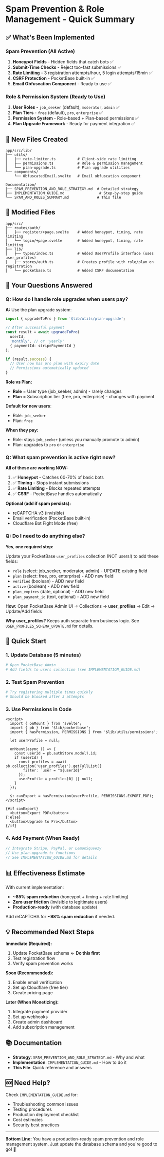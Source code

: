 # Spam Prevention & Role Management - Quick Summary

## ✅ What's Been Implemented

### Spam Prevention (All Active)
1. **Honeypot Fields** - Hidden fields that catch bots ✅
2. **Submit-Time Checks** - Reject too-fast submissions ✅
3. **Rate Limiting** - 3 registration attempts/hour, 5 login attempts/15min ✅
4. **CSRF Protection** - PocketBase built-in ✅
5. **Email Obfuscation Component** - Ready to use ✅

### Role & Permission System (Ready to Use)
1. **User Roles** - `job_seeker` (default), `moderator`, `admin` ✅
2. **Plan Tiers** - `free` (default), `pro`, `enterprise` ✅
3. **Permission System** - Role-based + Plan-based permissions ✅
4. **Plan Upgrade Framework** - Ready for payment integration ✅

## 📁 New Files Created

```
app/src/lib/
├── utils/
│   ├── rate-limiter.ts          # Client-side rate limiting
│   ├── permissions.ts           # Role & permission management
│   └── plan-upgrade.ts          # Plan upgrade utilities
└── components/
    └── ObfuscatedEmail.svelte   # Email obfuscation component

Documentation/
├── SPAM_PREVENTION_AND_ROLE_STRATEGY.md  # Detailed strategy
├── IMPLEMENTATION_GUIDE.md                # Step-by-step guide
└── SPAM_AND_ROLES_SUMMARY.md             # This file
```

## 🔧 Modified Files

```
app/src/
├── routes/auth/
│   ├── register/+page.svelte    # Added honeypot, timing, rate limiting
│   └── login/+page.svelte       # Added honeypot, timing, rate limiting
├── lib/
│   ├── types/index.ts           # Added UserProfile interface (uses user_profiles)
│   ├── stores/auth.ts           # Creates profile with role/plan on registration
│   └── pocketbase.ts            # Added CSRF documentation
```

## 🎯 Your Questions Answered

### Q: How do I handle role upgrades when users pay?

**A:** Use the plan upgrade system:

```typescript
import { upgradeToPro } from '$lib/utils/plan-upgrade';

// After successful payment
const result = await upgradeToPro(
  userId, 
  'monthly', // or 'yearly'
  { paymentId: stripePaymentId }
);

if (result.success) {
  // User now has pro plan with expiry date
  // Permissions automatically updated
}
```

**Role vs Plan:**
- **Role** = User type (job_seeker, admin) - rarely changes
- **Plan** = Subscription tier (free, pro, enterprise) - changes with payment

**Default for new users:**
- Role: `job_seeker`
- Plan: `free`

**When they pay:**
- Role: stays `job_seeker` (unless you manually promote to admin)
- Plan: upgrades to `pro` or `enterprise`

### Q: What spam prevention is active right now?

**All of these are working NOW:**

1. ✅ **Honeypot** - Catches 60-70% of basic bots
2. ✅ **Timing** - Stops instant submissions
3. ✅ **Rate Limiting** - Blocks repeated attempts
4. ✅ **CSRF** - PocketBase handles automatically

**Optional (add if spam persists):**
- reCAPTCHA v3 (invisible)
- Email verification (PocketBase built-in)
- Cloudflare Bot Fight Mode (free)

### Q: Do I need to do anything else?

**Yes, one required step:**

Update your PocketBase `user_profiles` collection (NOT users!) to add these fields:
- `role` (select: job_seeker, moderator, admin) - UPDATE existing field
- `plan` (select: free, pro, enterprise) - ADD new field
- `verified` (boolean) - ADD new field
- `active` (boolean) - ADD new field
- `plan_expires` (date, optional) - ADD new field
- `plan_payment_id` (text, optional) - ADD new field

**How:** Open PocketBase Admin UI → Collections → **user_profiles** → Edit → Update/Add fields

**Why user_profiles?** Keeps auth separate from business logic. See `USER_PROFILES_SCHEMA_UPDATE.md` for details.

## 🚀 Quick Start

### 1. Update Database (5 minutes)
```bash
# Open PocketBase Admin
# Add fields to users collection (see IMPLEMENTATION_GUIDE.md)
```

### 2. Test Spam Prevention
```bash
# Try registering multiple times quickly
# Should be blocked after 3 attempts
```

### 3. Use Permissions in Code
```svelte
<script>
  import { onMount } from 'svelte';
  import { pb } from '$lib/pocketbase';
  import { hasPermission, PERMISSIONS } from '$lib/utils/permissions';
  
  let userProfile = null;
  
  onMount(async () => {
    const userId = pb.authStore.model?.id;
    if (userId) {
      const profiles = await pb.collection('user_profiles').getFullList({
        filter: `user = "${userId}"`
      });
      userProfile = profiles[0] || null;
    }
  });
  
  $: canExport = hasPermission(userProfile, PERMISSIONS.EXPORT_PDF);
</script>

{#if canExport}
  <button>Export PDF</button>
{:else}
  <button>Upgrade to Pro</button>
{/if}
```

### 4. Add Payment (When Ready)
```typescript
// Integrate Stripe, PayPal, or LemonSqueezy
// Use plan-upgrade.ts functions
// See IMPLEMENTATION_GUIDE.md for details
```

## 📊 Effectiveness Estimate

With current implementation:
- **~85% spam reduction** (honeypot + timing + rate limiting)
- **Zero user friction** (invisible to legitimate users)
- **Production-ready** (with database update)

Add reCAPTCHA for **~98% spam reduction** if needed.

## 💡 Recommended Next Steps

**Immediate (Required):**
1. Update PocketBase schema ← **Do this first**
2. Test registration flow
3. Verify spam prevention works

**Soon (Recommended):**
1. Enable email verification
2. Set up Cloudflare (free tier)
3. Create pricing page

**Later (When Monetizing):**
1. Integrate payment provider
2. Set up webhooks
3. Create admin dashboard
4. Add subscription management

## 📚 Documentation

- **Strategy**: `SPAM_PREVENTION_AND_ROLE_STRATEGY.md` - Why and what
- **Implementation**: `IMPLEMENTATION_GUIDE.md` - How to do it
- **This File**: Quick reference and answers

## 🆘 Need Help?

Check `IMPLEMENTATION_GUIDE.md` for:
- Troubleshooting common issues
- Testing procedures
- Production deployment checklist
- Cost estimates
- Security best practices

---

**Bottom Line:** You have a production-ready spam prevention and role management system. Just update the database schema and you're good to go! 🎉
